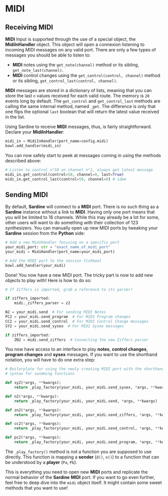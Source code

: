 # MIDI

## Receiving MIDI

**MIDI** Input is supported through the use of a special object, the **MidiInHandler** object. This object will open a connexion listening to incoming MIDI messages on any valid port. There are only a few types of messages you should be able to listen to:

- **MIDI** notes using the `get_note(channel)` method or its sibling, `get_note_last(channel)`.
- **MIDI** control changes using the `get_control(control, channel)` method or its sibling, `get_control_last(control, channel)`.

**MIDI** messages are stored in a dictionary of lists, meaning that you can store the last `n` values received for each valid route. The memory is `20` events long by default. The `get_control` and `get_control_last` methods are calling the same internal method, named `_get`. The difference is only that one flips the optional `last` boolean that will return the latest value received in the list.

Using Sardine to receive **MIDI** messages, thus, is fairly straightforward. Declare your **MidiInHandler**:
```python
midi_in = MidiInHandler(port_name=config.midi)
bowl.add_handler(midi_in)
```
You can now safely start to peek at messages coming in using the methods described above:
```python
# Listen to control n°50 on channel n°1, always get latest message
midi_in.get_control(control=50, channel=0, last=True)
midi_in.get_control_last(control=50, channel=0) # idem
```

## Sending MIDI

By default, **Sardine** will connect to a **MIDI** port. There is no such thing as a **Sardine** instance without a link to **MIDI**. Having only one port means that you will be limited to 16 channels. While this may already be a lot for some, other users will want to do something with their collection of 123 synthesizers. You can manually open up new MIDI ports by tweaking your **Sardine** session from the **Python** side:

```python
# Add a new MidiHandler focusing on a specific port
your_midi_port: str = "exact_name_of_midi_port"
your_midi = MidiHandler(port_name=your_midi_port)

# Add the MIDI port to the session fishbowl
bowl.add_handler(your_midi)
```

Done! You now have a new MIDI port. The tricky part is now to add new objects to play with! Here is how to do so:
```python
# If Ziffers is imported, grab a reference to its parser!

if ziffers_imported:
    midi._ziffers_parser = z2

N2 = your_midi.send  # For sending MIDI Notes
PC2 = your_midi.send_program  # For MIDI Program changes
CC2 = your_midi.send_control  # For MIDI Control Change messages
SY2 = your_midi.send_sysex  # For MIDI Sysex messages

if ziffers_imported:
    ZN2 = midi.send_ziffers  # Connecting the new Ziffers parser
```
You now have access to an interface to play **notes**, **control changes**, **program changes** and **sysex** messages. If you want to use the shorthand notation, you will have to do one extra step:

```python
# Boilerplate for using the newly creating MIDI port with the shorthand
# syntax for swimming functions

def sy2(*args, **kwargs):
    return _play_factory(your_midi, your_midi.send_sysex, *args, **kwargs)

def n2(*args, **kwargs):
    return _play_factory(your_midi, your_midi.send, *args, **kwargs)

def zn2(*args, **kwargs):
    return _play_factory(your_midi, your_midi.send_ziffers, *args, **kwargs)

def cc2(*args, **kwargs):
    return _play_factory(your_midi, your_midi.send_control, *args, **kwargs)

def pc2(*args, **kwargs):
    return _play_factory(your_midi, your_midi.send_program, *args, **kwargs)
```

The `_play_factory()` method is not a function you are supposed to use directly. This function is mapping a **sender** (`d()`, `n()`) to a function that can be understood by a **player** (`Pa`, `Pb`).

This is everything you need to open new **MIDI** ports and replicate the normal behavior of the **Sardine** **MIDI** port. If you want to go even further, feel free to deep dive into the `midi` object itself. It might contain some sweet methods that you want to use!



